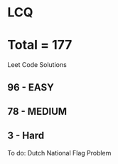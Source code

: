 # LCQ 
# Total = 177
Leet Code Solutions 
## 96 - EASY
## 78 - MEDIUM
## 3 - Hard
To do: Dutch National Flag Problem
